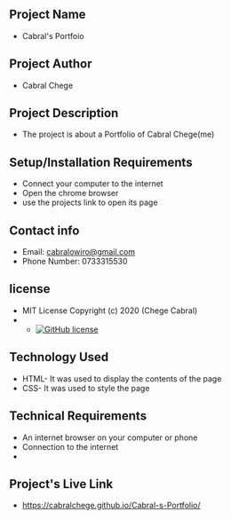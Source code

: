 ## Project Name 
- Cabral's Portfoio
## Project Author
- Cabral Chege
## Project Description
- The project is about a Portfolio of Cabral Chege(me)
## Setup/Installation Requirements
- Connect your computer to the internet
- Open the chrome browser
- use the projects link to open its page
## Contact info
- Email: cabralowiro@gmail.com
- Phone Number: 0733315530
## license
- MIT License Copyright (c) 2020 (Chege Cabral)
- - [![GitHub license](https://img.shields.io/github/license/Naereen/StrapDown.js.svg)](https://github.com/Naereen/StrapDown.js/blob/master/LICENSE)
## Technology Used
- HTML- It was used to display the contents of the page
- CSS- It was used to style the page
## Technical Requirements
- An internet browser on your computer or phone
- Connection to the internet
-
## Project's Live Link
- https://cabralchege.github.io/Cabral-s-Portfolio/